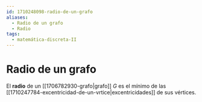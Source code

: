 ```yaml
---
id: 1710248098-radio-de-un-grafo
aliases:
  - Radio de un grafo
  - Radio
tags:
  - matemática-discreta-II
---
```


# Radio de un grafo

El **radio** de un [[1706782930-grafo|grafo]] $G$ es el mínimo de las [[1710247784-excentricidad-de-un-vrtice|excentricidades]] de sus vértices.
